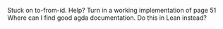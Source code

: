 Stuck on to-from-id. Help?
Turn in a working implementation of page 51
Where can I find good agda documentation. Do this in Lean instead?

